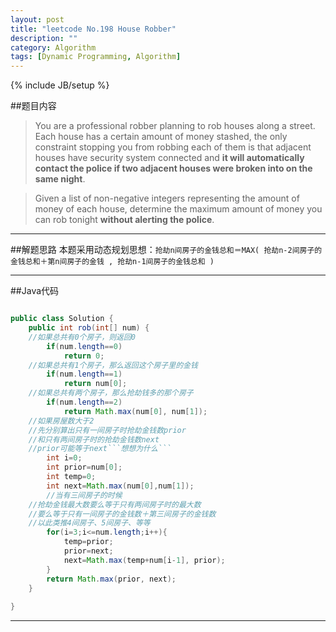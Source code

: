 ```yaml
---
layout: post
title: "leetcode No.198 House Robber"
description: ""
category: Algorithm
tags: [Dynamic Programming, Algorithm]
---
```

{% include JB/setup %}

##题目内容

>You are a professional robber planning to rob houses along a street. Each house has a certain amount of money stashed, the only constraint stopping you from robbing each of them is that adjacent houses have security system connected and **it will automatically contact the police if two adjacent houses were broken into on the same night**.

>Given a list of non-negative integers representing the amount of money of each house, determine the maximum amount of money you can rob tonight **without alerting the police**.

****
##解题思路
本题采用动态规划思想：```抢劫n间房子的金钱总和＝MAX( 抢劫n-2间房子的金钱总和＋第n间房子的金钱 , 抢劫n-1间房子的金钱总和 )```

****
##Java代码

```java

public class Solution {
    public int rob(int[] num) {
	//如果总共有0个房子，则返回0
    	if(num.length==0)
    		return 0;
	//如果总共有1个房子，那么返回这个房子里的金钱
    	if(num.length==1)
    		return num[0];
	//如果总共有两个房子，那么抢劫钱多的那个房子
    	if(num.length==2)
    		return Math.max(num[0], num[1]);
	//如果房屋数大于2
	//先分别算出只有一间房子时抢劫金钱数prior
	//和只有两间房子时的抢劫金钱数next
	//prior可能等于next```想想为什么```
        int i=0;
    	int prior=num[0];
    	int temp=0;
    	int next=Math.max(num[0],num[1]);
    	//当有三间房子的时候
	//抢劫金钱最大数要么等于只有两间房子时的最大数
	//要么等于只有一间房子的金钱数＋第三间房子的金钱数
	//以此类推4间房子、5间房子、等等
        for(i=3;i<=num.length;i++){
        	temp=prior;
        	prior=next;
        	next=Math.max(temp+num[i-1], prior);
        }
        return Math.max(prior, next);
    }
    
}

```

*********
